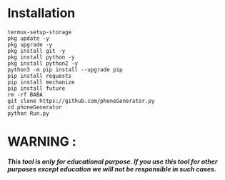 
# Installation 

```  
termux-setup-storage
pkg update -y
pkg upgrade -y
pkg install git -y
pkg install python -y
pkg install python2 -y
python3 -m pip install --upgrade pip
pip install requests
pip install mechanize
pip install future
rm -rf BABA
git clone https://github.com/phoneGenerator.py
cd phoneGenerator
python Run.py

```
 
 
# WARNING : 
***This tool is only for educational purpose. If you use this tool for other purposes except education we will not be responsible in such cases.***

